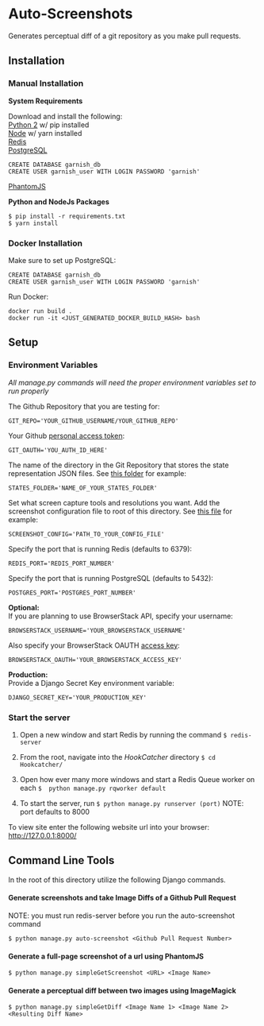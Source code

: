 # Auto-Screenshots

Generates perceptual diff of a git repository as you make pull requests.

## Installation

### Manual Installation

**System Requirements**<br />

Download and install the following:<br />
[Python 2](https://www.python.org/downloads/) w/ pip installed<br />
[Node](https://nodejs.org/en/) w/ yarn installed<br />
[Redis](https://redis.io/)<br />
[PostgreSQL](https://www.postgresql.org/)<br />
  ```postgres
  CREATE DATABASE garnish_db
  CREATE USER garnish_user WITH LOGIN PASSWORD 'garnish'
  ```
[PhantomJS](http://phantomjs.org/)<br />

**Python and NodeJs Packages**<br />
```
$ pip install -r requirements.txt
$ yarn install
```

### Docker Installation
Make sure to set up PostgreSQL:
```postgres
CREATE DATABASE garnish_db
CREATE USER garnish_user WITH LOGIN PASSWORD 'garnish'
```

Run Docker:
```
docker run build .
docker run -it <JUST_GENERATED_DOCKER_BUILD_HASH> bash
```

## Setup

### Environment Variables
*All manage.py commands will need the proper environment variables set to run properly*

The Github Repository that you are testing for:
```
GIT_REPO='YOUR_GITHUB_USERNAME/YOUR_GITHUB_REPO'
```

Your Github [personal access token](https://help.github.com/articles/creating-a-personal-access-token-for-the-command-line/):
```
GIT_OAUTH='YOU_AUTH_ID_HERE'
```

The name of the directory in the Git Repository that stores the state representation JSON files. See [this folder](https://github.com/MingDai/kolibri/tree/test-master/states) for example:
```
STATES_FOLDER='NAME_OF_YOUR_STATES_FOLDER'
```

Set what screen capture tools and resolutions you want. Add the screenshot configuration file to root of this directory. See [this file](https://github.com/MingDai/HookCatcher/blob/develop/HookCatcher/config.json) for example:
```
SCREENSHOT_CONFIG='PATH_TO_YOUR_CONFIG_FILE'
```

Specify the port that is running Redis (defaults to 6379):
```
REDIS_PORT='REDIS_PORT_NUMBER'
```

Specify the port that is running PostgreSQL (defaults to 5432):
```
POSTGRES_PORT='POSTGRES_PORT_NUMBER'
```


**Optional:**<br />
If you are planning to use BrowserStack API, specify your username:
```
BROWSERSTACK_USERNAME='YOUR_BROWSERSTACK_USERNAME'
```

Also specify your BrowserStack OAUTH [access key](https://www.browserstack.com/accounts/settings):
```
BROWSERSTACK_OAUTH='YOUR_BROWSERSTACK_ACCESS_KEY'
```



**Production:**<br />
Provide a Django Secret Key environment variable:
```
DJANGO_SECRET_KEY='YOUR_PRODUCTION_KEY'
```

### Start the server
1. Open a new window and start Redis by running the command `$ redis-server`

2. From the root, navigate into the *HookCatcher* directory `$ cd Hookcatcher/`

3. Open how ever many more windows and start a Redis Queue worker on each `$  python manage.py rqworker default`

4. To start the server, run
`$ python manage.py runserver (port)`
NOTE: port defaults to 8000

To view site enter the following website url into your browser:
http://127.0.0.1:8000/


## Command Line Tools
In the root of this directory utilize the following Django commands.

#### Generate screenshots and take Image Diffs of a Github Pull Request
NOTE: you must run redis-server before you run the auto-screenshot command
```
$ python manage.py auto-screenshot <Github Pull Request Number>
```

#### Generate a full-page screenshot of a url using PhantomJS
```
$ python manage.py simpleGetScreenshot <URL> <Image Name>
```

#### Generate a perceptual diff between two images using ImageMagick
```
$ python manage.py simpleGetDiff <Image Name 1> <Image Name 2> <Resulting Diff Name>
```
